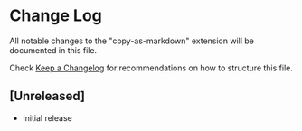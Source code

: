 # Change Log

All notable changes to the "copy-as-markdown" extension will be documented in this file.

Check [Keep a Changelog](http://keepachangelog.com/) for recommendations on how to structure this file.

## [Unreleased]

- Initial release